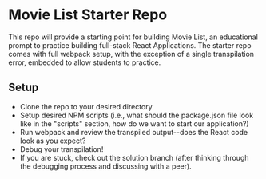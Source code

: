 # Movie List Starter Repo
This repo will provide a starting point for building Movie List, an educational prompt to practice building full-stack React Applications. The starter repo comes with full webpack setup, with the exception of a single transpilation error, embedded to allow students to practice.

## Setup
- Clone the repo to your desired directory
- Setup desired NPM scripts (i.e., what should the package.json file look like in the "scripts" section, how do we want to start our application?)
- Run webpack and review the transpiled output--does the React code look as you expect?
- Debug your transpilation!
- If you are stuck, check out the solution branch (after thinking through the debugging process and discussing with a peer).
